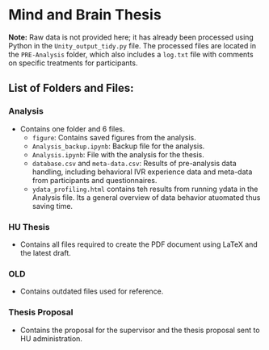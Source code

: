 # Mind and Brain Thesis

**Note:** Raw data is not provided here; it has already been processed using Python in the `Unity_output_tidy.py` file. The processed files are located in the `PRE-Analysis` folder, which also includes a `log.txt` file with comments on specific treatments for participants.

## List of Folders and Files:

### Analysis
- Contains one folder and 6 files.
  - `figure`: Contains saved figures from the analysis.
  - `Analysis_backup.ipynb`: Backup file for the analysis.
  - `Analysis.ipynb`: File with the analysis for the thesis.
  - `database.csv` and `meta-data.csv`: Results of pre-analysis data handling, including behavioral IVR experience data and meta-data from participants and questionnaires.
  - `ydata_profiling.html` contains teh results from running ydata in the Analysis file. Its a general overview of data behavior atuomated thus saving time. 

### HU Thesis
- Contains all files required to create the PDF document using LaTeX and the latest draft.

### OLD
- Contains outdated files used for reference.

### Thesis Proposal
- Contains the proposal for the supervisor and the thesis proposal sent to HU administration.






